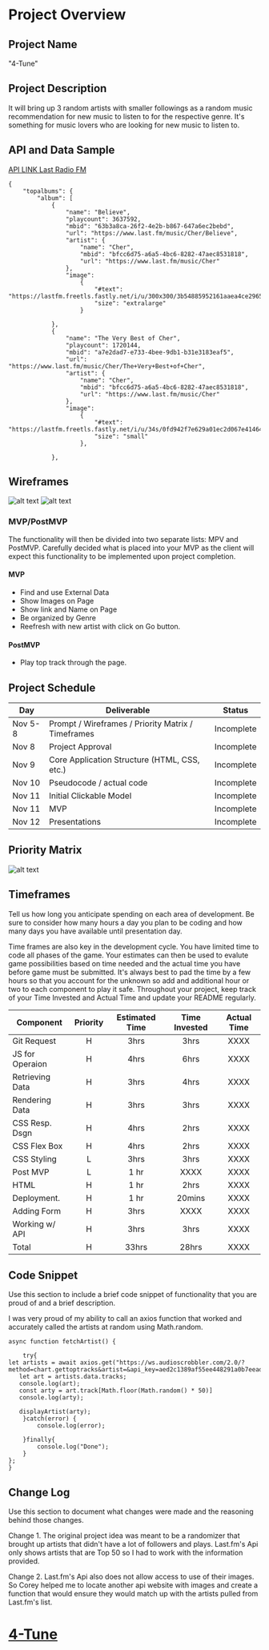 
# Project Overview

## Project Name

"4-Tune"

## Project Description

It will bring up 3 random artists with smaller followings as a random music recommendation for new music to listen to for the respective genre.  It's something for music lovers who are looking for new music to listen to.

## API and Data Sample

[API LINK Last Radio FM](https://www.last.fm/api)
```
{
    "topalbums": {
        "album": [
            {
                "name": "Believe",
                "playcount": 3637592,
                "mbid": "63b3a8ca-26f2-4e2b-b867-647a6ec2bebd",
                "url": "https://www.last.fm/music/Cher/Believe",
                "artist": {
                    "name": "Cher",
                    "mbid": "bfcc6d75-a6a5-4bc6-8282-47aec8531818",
                    "url": "https://www.last.fm/music/Cher"
                },
                "image": 
                    {
                        "#text": "https://lastfm.freetls.fastly.net/i/u/300x300/3b54885952161aaea4ce2965b2db1638.png",
                        "size": "extralarge"
                    }
                
            },
            {
                "name": "The Very Best of Cher",
                "playcount": 1720144,
                "mbid": "a7e2dad7-e733-4bee-9db1-b31e3183eaf5",
                "url": "https://www.last.fm/music/Cher/The+Very+Best+of+Cher",
                "artist": {
                    "name": "Cher",
                    "mbid": "bfcc6d75-a6a5-4bc6-8282-47aec8531818",
                    "url": "https://www.last.fm/music/Cher"
                },
                "image": 
                    {
                        "#text": "https://lastfm.freetls.fastly.net/i/u/34s/0fd942f7e629a01ec2d067e41464ff5d.png",
                        "size": "small"
                    },
           
            },
```

## Wireframes

![alt text](https://res.cloudinary.com/marssantos/image/upload/v1636409831/Screen_Shot_2021-11-08_at_3.44.19_PM_bx2nv6.png)
![alt text](https://res.cloudinary.com/marssantos/image/upload/v1636415984/Screen_Shot_2021-11-08_at_6.59.11_PM_laibvs.png)

### MVP/PostMVP

The functionality will then be divided into two separate lists: MPV and PostMVP.  Carefully decided what is placed into your MVP as the client will expect this functionality to be implemented upon project completion.  

#### MVP

- Find and use External Data
- Show Images on Page
- Show link and Name on  Page
- Be organized by Genre
- Reefresh with new artist with click on Go button.

#### PostMVP  

- Play top track through the page.

## Project Schedule

|  Day | Deliverable | Status
|---|---| ---|
|Nov 5-8| Prompt / Wireframes / Priority Matrix / Timeframes | Incomplete
|Nov 8| Project Approval | Incomplete
|Nov 9| Core Application Structure (HTML, CSS, etc.) | Incomplete
|Nov 10| Pseudocode / actual code | Incomplete
|Nov 11| Initial Clickable Model  | Incomplete
|Nov 11| MVP | Incomplete
|Nov 12| Presentations | Incomplete

## Priority Matrix

![alt text](https://res.cloudinary.com/marssantos/image/upload/v1636409832/Screen_Shot_2021-11-08_at_4.55.42_PM_ihfir1.png)

## Timeframes

Tell us how long you anticipate spending on each area of development. Be sure to consider how many hours a day you plan to be coding and how many days you have available until presentation day.

Time frames are also key in the development cycle.  You have limited time to code all phases of the game.  Your estimates can then be used to evalute game possibilities based on time needed and the actual time you have before game must be submitted. It's always best to pad the time by a few hours so that you account for the unknown so add and additional hour or two to each component to play it safe. Throughout your project, keep track of your Time Invested and Actual Time and update your README regularly.

| Component      | Priority | Estimated Time | Time Invested | Actual Time |
| ---            |  :---:   |     :---:      |    :---:      |    :---:    |
| Git Request    |    H     |      3hrs      |     3hrs      |     XXXX    |
| JS for Operaion|    H     |      4hrs      |     6hrs      |     XXXX    |
| Retrieving Data|    H     |      3hrs      |     4hrs      |     XXXX    |
| Rendering Data |    H     |      3hrs      |     3hrs      |     XXXX    |
| CSS Resp. Dsgn |    H     |      4hrs      |     2hrs      |     XXXX    |
| CSS Flex Box   |    H     |      4hrs      |     2hrs      |     XXXX    |
| CSS Styling    |    L     |      3hrs      |     3hrs      |     XXXX    | 
| Post MVP       |    L     |      1 hr      |     XXXX      |     XXXX    |
| HTML           |    H     |      1 hr      |     2hrs      |     XXXX    | 
| Deployment.    |    H     |      1 hr      |     20mins    |     XXXX    | 
| Adding Form    |    H     |      3hrs      |     XXXX      |     XXXX    |
| Working w/ API |    H     |      3hrs      |     3hrs      |     XXXX    |
| Total          |    H     |      33hrs     |     28hrs     |     XXXX    |

## Code Snippet

Use this section to include a brief code snippet of functionality that you are proud of and a brief description.  

I was very proud of my ability to call an axios function that worked and accurately called the artists at random using Math.random.

```
async function fetchArtist() {
	
    try{
let artists = await axios.get("https://ws.audioscrobbler.com/2.0/?method=chart.gettoptracks&artist=&api_key=aed2c1389af55ee448291a0b7eeaddfa&format=json")
   let art = artists.data.tracks;
   console.log(art);
   const arty = art.track[Math.floor(Math.random() * 50)]
   console.log(arty);
  
   displayArtist(arty);
    }catch(error) {
        console.log(error);

    }finally{
        console.log("Done");
    }
};
}
```

## Change Log
 Use this section to document what changes were made and the reasoning behind those changes.  

Change 1. The original  project idea was meant to be a randomizer that brought up artists that didn't have a lot of followers and plays. Last.fm's Api only shows artists that are Top 50 so I had to work with the information provided.

Change 2. Last.fm's Api also does not allow access to use of their images. So Corey helped me to locate another api website with images and create a function that would ensure they would match up with the artists pulled from Last.fm's list.


# [4-Tune](https://santamargarita1.github.io/4-tune/)
